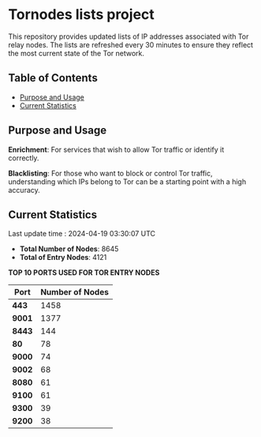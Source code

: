 # Tornodes lists project

This repository provides updated lists of IP addresses associated with Tor relay nodes. The lists are refreshed every 30 minutes to ensure they reflect the most current state of the Tor network.

## Table of Contents

- [Purpose and Usage](#purpose-and-usage)
- [Current Statistics](#current-statistics)


## Purpose and Usage

**Enrichment**: For services that wish to allow Tor traffic or identify it correctly.

**Blacklisting**: For those who want to block or control Tor traffic, understanding which IPs belong to Tor can be a starting point with a high accuracy.

## Current Statistics

Last update time : 2024-04-19 03:30:07 UTC

- **Total Number of Nodes**: 8645
- **Total of Entry Nodes**: 4121

**TOP 10 PORTS USED FOR TOR ENTRY NODES**

| **Port** | **Number of Nodes** |
|------|-----------------|
| **443**   | 1458  |
| **9001**   | 1377  |
| **8443**   | 144  |
| **80**   | 78  |
| **9000**   | 74  |
| **9002**   | 68  |
| **8080**   | 61  |
| **9100**   | 61  |
| **9300**   | 39  |
| **9200**   | 38  |

